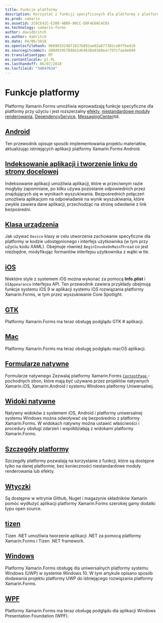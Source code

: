 ```yaml
---
title: Funkcje platformy
description: Korzystać z funkcji specyficznych dla platformy z platformy Xamarin.Forms
ms.prod: xamarin
ms.assetid: 2C6CE42C-E380-4BB9-90CC-D0F4E60C4C03
ms.technology: xamarin-forms
author: davidbritch
ms.author: dabritch
ms.date: 04/06/2018
ms.openlocfilehash: 0609d15248f1827b892ae02a877382ca0ffbed18
ms.sourcegitcommit: d80d93957040a14b4638a91b0eac797cfaade840
ms.translationtype: MT
ms.contentlocale: pl-PL
ms.lasthandoff: 06/07/2018
ms.locfileid: "34847634"
---
```

# <a name="platform-features"></a>Funkcje platformy

Platformy Xamarin.Forms umożliwia wprowadzają funkcje specyficzne dla platformy przy użyciu i jest rozszerzalny [efekty](~/xamarin-forms/app-fundamentals/effects/index.md), [niestandardowe moduły renderowania](~/xamarin-forms/app-fundamentals/custom-renderer/index.md), [DependencyService](~/xamarin-forms/app-fundamentals/dependency-service/index.md), [MessagingCenter](~/xamarin-forms/app-fundamentals/messaging-center.md)itd.

## <a name="androidandroidindexmd"></a>[Android](android/index.md)

Ten przewodnik opisuje sposób implementowania projektu materiałów, aktualizując istniejących aplikacji platformy Xamarin.Forms Android.

## <a name="application-indexing-and-deep-linkingdeep-linkingmd"></a>[Indeksowanie aplikacji i tworzenie linku do strony docelowej](deep-linking.md)

Indeksowanie aplikacji umożliwia aplikacji, które w przeciwnym razie mogłyby zapomniane, po kilku używa pozostanie odpowiednich przez znajdujących się w wynikach wyszukiwania. Bezpośrednich połączeń umożliwia aplikacjom na odpowiadanie na wynik wyszukiwania, które zwykle zawiera dane aplikacji, przechodząc na stronę odwołanie z link bezpośredni.

## <a name="device-classdevicemd"></a>[Klasa urządzenia](device.md)

Jak używać `Device` klasy w celu utworzenia zachowanie specyficzne dla platformy w kodzie udostępnionego i interfejs użytkownika (w tym przy użyciu kodu XAML). Obejmuje również `BeginInvokeOnMainThread` co jest niezbędne, modyfikując formantów interfejsu użytkownika z wątki w tle.

## <a name="iosiosindexmd"></a>[iOS](ios/index.md)

Niektóre style z systemem iOS można wykonać za pomocą **Info.plist** i `UIAppearance` interfejsu API. Ten przewodnik zawiera przykłady obejmują funkcje systemu iOS 9 w aplikacji systemu iOS rozwiązania platformy Xamarin.Forms, w tym przez wyszukiwanie Core Spotlight.

## <a name="gtkgtkmd"></a>[GTK](gtk.md)

Platformy Xamarin.Forms ma teraz obsługę podglądu GTK # aplikacji.

## <a name="macmacmd"></a>[Mac](mac.md)

Platformy Xamarin.Forms ma teraz obsługę podglądu macOS aplikacji.

## <a name="native-formsnative-formsmd"></a>[Formularze natywne](native-forms.md)

Formularze natywnego Zezwalaj platformy Xamarin.Forms [ `ContentPage` ](https://developer.xamarin.com/api/type/Xamarin.Forms.ContentPage/)-pochodnych stron, które mają być używane przez projektów natywnych Xamarin.iOS, Xamarin.Android i systemu Windows platformy Uniwersalnej.

## <a name="native-viewsnative-viewsindexmd"></a>[Widoki natywne](native-views/index.md)

Natywny widoków z systemem iOS, Android i platformy uniwersalnej systemu Windows można odwoływać się bezpośrednio z platformy Xamarin.Forms. W widokach natywny można ustawić właściwości i procedury obsługi zdarzeń i współdziałają z widokami platformy Xamarin.Forms.

## <a name="platform-specificsplatform-specificsindexmd"></a>[Szczegóły platformy](platform-specifics/index.md)

Szczegóły platformy pozwalają na korzystanie z funkcji, które są dostępne tylko na danej platformie, bez konieczności niestandardowe moduły renderowania lub efekty.

## <a name="pluginspluginsmd"></a>[Wtyczki](plugins.md)

Są dostępne w witrynie Github, Nuget i magazynie składników Xamarin pomóc wydłużyć aplikacji platformy Xamarin.Forms szerokiej gamy dodatki typu open source.

## <a name="tizentizenmd"></a>[tizen](tizen.md)

Tizen .NET umożliwia tworzenie aplikacji .NET za pomocą platformy Xamarin.Forms i Tizen .NET framework.

## <a name="windowswindowsindexmd"></a>[Windows](windows/index.md)

Platformy Xamarin.Forms obsługę dla uniwersalnych platformy systemu Windows (UWP) w systemie Windows 10. W tym artykule opisano sposób dodawania projektu platformy UWP do istniejącego rozwiązania platformy Xamarin.Forms.

## <a name="wpfwpfmd"></a>[WPF](wpf.md)

Platformy Xamarin.Forms ma teraz obsługę podglądu dla aplikacji Windows Presentation Foundation (WPF).
